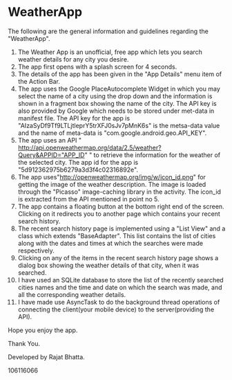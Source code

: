 # WeatherApp

The following are the general information and guidelines regarding the "WeatherApp".

1. The Weather App is an unofficial, free app which lets you search weather details for any city you desire.
2. The app first opens with a splash screen for 4 seconds.
3. The details of the app has been given in the "App Details" menu item of the Action Bar.
4. The app uses the Google PlaceAutocomplete Widget in which you may select the name of a city using the drop down and the information is shown in a fragment box showing the name of the city. The API key is also provided by Google which needs to be stored under met-data in manifest file. The API key for the app is "AIzaSyDf9Tf9LTLjtleprY5trXFJ0sJv7pMnK6s" is the metsa-data value and the name of meta-data is "com.google.android.geo.API_KEY".
5. The app uses an API " http://api.openweathermap.org/data/2.5/weather?Query&APPID="APP_ID" " to retrieve the information for the weather of the selected city. The app id for the app is "5d912362975b6279a3d3f4c02316892e".
6. The app uses"http://openweathermap.org/img/w/icon_id.png" for getting the image of the weather description. The image is loaded through the "Picasso" image-caching library in the activity. The icon_id is extracted from the API mentioned in point no 5.
7. The app contains a floating button at the bottom right end of the screen. Clicking on it redirects you to another page which contains your recent search history.
8. The recent search history page is implemented using a "List View" and a class which extends "BaseAdapter". This list contains the list of cities along with the dates and times at which the searches were made respectively.
9. Clicking on any of the items in the recent search history page shows a dialog box showing the weather details of that city, when it was searched.
10. I have used an SQLite database to store the list of the recently searched cities names and the time and date on which the search was made, and all the corresponding weather details.
11. I have made use AsyncTask to do the background thread operations of connecting the client(your mobile device) to the server(providing the API).

Hope you enjoy the app.

Thank You.

Developed by Rajat Bhatta.

106116066
